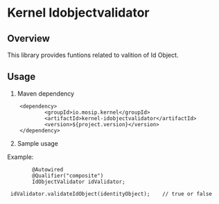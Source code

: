 # Kernel Idobjectvalidator

## Overview
This library provides funtions related to valition of Id Object.

## Usage
1. Maven dependency

```
	<dependency>
			<groupId>io.mosip.kernel</groupId>
			<artifactId>kernel-idobjectvalidator</artifactId>
			<version>${project.version}</version>
	</dependency>

```

2.  Sample usage

Example:

```
		@Autowired
		@Qualifier("composite")
		IdObjectValidator idValidator;
		
 idValidator.validateIdObject(identityObject);    // true or false

```
